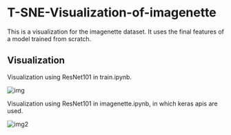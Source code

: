 # T-SNE-Visualization-of-imagenette
This is a visualization for the imagenette dataset. It uses the final features of a model trained from scratch.



## Visualization

Visualization using ResNet101 in train.ipynb.

![img](https://s2.loli.net/2023/11/06/VxKESML23BstpUv.png)

Visualization using ResNet101 in imagenette.ipynb, in which keras apis are used.

![img2](https://s2.loli.net/2023/11/08/Wv8B7TLc91sJGKn.png)
